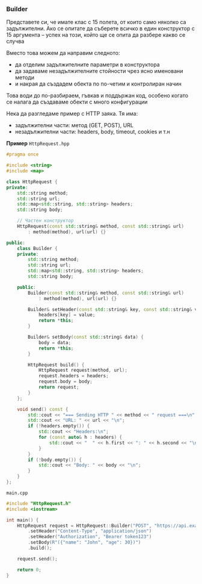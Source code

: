 ### Builder
Представете си, че имате клас с 15 полета, от които само няколко са задължителни.
Ако се опитате да съберете всичко в един конструктор с 15 аргумента – успех на този, който ще се опита да разбере какво се случва

Вместо това можем да направим следното:
 - да отделим задължителните параметри в конструктора
 - да задаваме незадължителните стойности чрез ясно именовани методи
 - и накрая да създадем обекта по по-четим и контролиран начин

Това води до по-разбираем, гъвкав и поддържан код, особено когато се налага да създаваме обекти с много конфигурации

Нека да разгледаме пример с HTTP заяка. Тя има:
 - задължителни части: метод (GET, POST), URL
 - незадължителни части: headers, body, timeout, cookies и т.н

**Пример**
`HttpRequest.hpp`
```c++
#pragma once

#include <string>
#include <map>

class HttpRequest {
private:
    std::string method;
    std::string url;
    std::map<std::string, std::string> headers;
    std::string body;

    // Частен конструктор
    HttpRequest(const std::string& method, const std::string& url)
        : method(method), url(url) {}

public:
    class Builder {
    private:
        std::string method;
        std::string url;
        std::map<std::string, std::string> headers;
        std::string body;

    public:
        Builder(const std::string& method, const std::string& url)
            : method(method), url(url) {}

        Builder& setHeader(const std::string& key, const std::string& value) {
            headers[key] = value;
            return *this;
        }

        Builder& setBody(const std::string& data) {
            body = data;
            return *this;
        }

        HttpRequest build() {
            HttpRequest request(method, url);
            request.headers = headers;
            request.body = body;
            return request;
        }
    };

    void send() const {
        std::cout << "=== Sending HTTP " << method << " request ===\n";
        std::cout << "URL: " << url << "\n";
        if (!headers.empty()) {
            std::cout << "Headers:\n";
            for (const auto& h : headers) {
                std::cout << "  " << h.first << ": " << h.second << "\n";
            }
        }
        if (!body.empty()) {
            std::cout << "Body: " << body << "\n";
        }
    }
};
```

`main.cpp`
```c++
#include "HttpRequest.h"
#include <iostream>

int main() {
    HttpRequest request = HttpRequest::Builder("POST", "https://api.example.com/data")
        .setHeader("Content-Type", "application/json")
        .setHeader("Authorization", "Bearer token123")
        .setBody(R"({"name": "John", "age": 30})")
        .build();

    request.send();

    return 0;
}
```